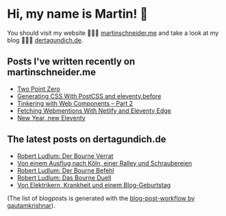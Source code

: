 # Hi, my name is Martin! 👋 
You should visit my website 👨🏼‍💻  [martinschneider.me](https://martinschneider.me) and take a look at my blog 🤷🏼‍♂️ [dertagundich.de](https://www.dertagundich.de).

## Posts I've written recently on martinschneider.me
<!-- MSME-POST-LIST:START -->
- [Two Point Zero](https://martinschneider.me/articles/two-point-zero/)
- [Generating CSS With PostCSS and eleventy.before](https://martinschneider.me/articles/generating-css-with-postcss-and-eleventy-before/)
- [Tinkering with Web Components – Part 2](https://martinschneider.me/articles/tinkering-with-web-components-part-2/)
- [Fetching Webmentions With Netlify and Eleventy Edge](https://martinschneider.me/articles/fetching-webmentions-with-netlify-and-eleventy-edge/)
- [New Year, new Eleventy](https://martinschneider.me/articles/new-year-new-eleventy/)
<!-- MSME-POST-LIST:END -->

## The latest posts on dertagundich.de
<!-- DTUI-POST-LIST:START -->
- [Robert Ludlum: Der Bourne Verrat](https://www.dertagundich.de/blog/2024/02/robert-ludlum-der-bourne-verrat)
- [Von einem Ausflug nach Köln, einer Ralley und Schraubereien](https://www.dertagundich.de/blog/2024/02/von-einem-ausflug-nach-koln-einer-ralley-und-schraubereien)
- [Robert Ludlum: Der Bourne Befehl](https://www.dertagundich.de/blog/2024/02/robert-ludlum-der-bourne-befehl)
- [Robert Ludlum: Das Bourne Duell](https://www.dertagundich.de/blog/2024/02/robert-ludlum-das-bourne-duell)
- [Von Elektrikern, Krankheit und einem Blog-Geburtstag](https://www.dertagundich.de/blog/2024/02/von-elektrikern-krankheit-und-einem-blog-geburtstag)
<!-- DTUI-POST-LIST:END -->

(The list of blogposts is generated with the [blog-post-workflow by gautamkrishnar](https://github.com/gautamkrishnar/blog-post-workflow)).
